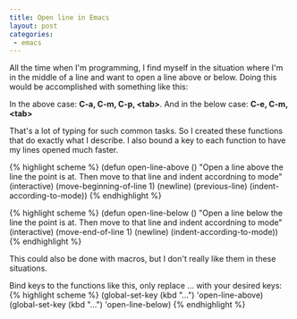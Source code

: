 ```yaml
---
title: Open line in Emacs
layout: post
categories:
 - emacs
---
```


All the time when I'm programming, I find myself in the situation where
I'm in the middle of a line and want to open a line above or
below. Doing this would be accomplished with something like this:

In the above case: **C-a, C-m, C-p, &lt;tab&gt;**. And in the below case: **C-e, C-m, &lt;tab&gt;**

That's a lot of typing for such common tasks. So I created these
functions that do exactly what I describe. I also bound a key to each
function to have my lines opened much faster.

{% highlight scheme %}
(defun open-line-above ()
  "Open a line above the line the point is at.
Then move to that line and indent accordning to mode"
  (interactive)
  (move-beginning-of-line 1)
  (newline)
  (previous-line)
  (indent-according-to-mode))
{% endhighlight %}

{% highlight scheme %}
(defun open-line-below ()
  "Open a line below the line the point is at.
Then move to that line and indent accordning to mode"
  (interactive)
  (move-end-of-line 1)
  (newline)
  (indent-according-to-mode))
{% endhighlight %}

This could also be done with macros, but I don't really like them in these situations.

Bind keys to the functions like this, only replace ... with your desired keys:
{% highlight scheme %}
(global-set-key (kbd "...") 'open-line-above)
(global-set-key (kbd "...") 'open-line-below)
{% endhighlight %}
